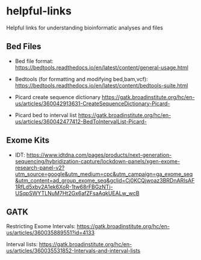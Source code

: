 # helpful-links
Helpful links for understanding bioinformatic analyses and files

## Bed Files
- Bed file format: https://bedtools.readthedocs.io/en/latest/content/general-usage.html

- Bedtools (for formatting and modifying bed,bam,vcf): https://bedtools.readthedocs.io/en/latest/content/bedtools-suite.html

- Picard create sequence dictionary https://gatk.broadinstitute.org/hc/en-us/articles/360042913631-CreateSequenceDictionary-Picard-

- Picard bed to interval list https://gatk.broadinstitute.org/hc/en-us/articles/360042477412-BedToIntervalList-Picard-

## Exome Kits

- IDT: https://www.idtdna.com/pages/products/next-generation-sequencing/hybridization-capture/lockdown-panels/xgen-exome-research-panel-v2?utm_source=google&utm_medium=cpc&utm_campaign=ga_exome_seq&utm_content=ad_group_exome_seq&gclid=Cj0KCQjwoaz3BRDnARIsAF1RfLd5xbv2A1ek6XoR-1tw68rFBGzNTj-USqpSWYTLNuM7Ht2Gx6afZFsaAqkUEALw_wcB

## GATK

Restricting Exome Intervals: https://gatk.broadinstitute.org/hc/en-us/articles/360035889551?id=4133

Interval lists: https://gatk.broadinstitute.org/hc/en-us/articles/360035531852-Intervals-and-interval-lists
